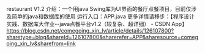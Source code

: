 restaurant V1.2
介绍：一个用java Swing库为UI界面的餐厅点餐项目，目前仅涉及简单的java和数据库的使用
运行入口：APP.java
更多详情请移步：【程序设计实践、数据库大作业--java点餐平台v1.2（较复杂、超详细） - CSDN App】https://blog.csdn.net/comegoing_xin_lv/article/details/126107800?sharetype=blog&shareId=126107800&sharerefer=APP&sharesource=comegoing_xin_lv&sharefrom=link